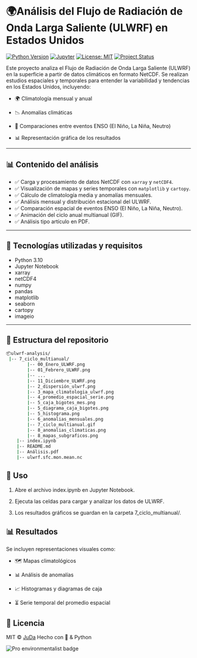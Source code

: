 # 🌍Análisis del Flujo de Radiación de Onda Larga Saliente (ULWRF) en Estados Unidos

[![Python Version](https://img.shields.io/badge/python-3.10-blue.svg)](https://www.python.org/)
[![Jupyter](https://img.shields.io/badge/Jupyter-Notebook-orange.svg)](https://jupyter.org/)
[![License: MIT](https://img.shields.io/badge/License-MIT-yellow.svg)](https://opensource.org/licenses/MIT)
[![Project Status](https://img.shields.io/badge/estado-en%20desarrollo-orange)]()

Este proyecto analiza el Flujo de Radiación de Onda Larga Saliente (ULWRF) en la superficie a partir de datos climáticos en formato NetCDF. Se realizan estudios espaciales y temporales para entender la variabilidad y tendencias en los Estados Unidos, incluyendo:

- 🌍 Climatología mensual y anual

- 📉 Anomalías climáticas

- 🔄 Comparaciones entre eventos ENSO (El Niño, La Niña, Neutro)

- 📊 Representación gráfica de los resultados


---

## 📊 Contenido del análisis

- ✅ Carga y procesamiento de datos NetCDF con `xarray` y `netCDF4`.
- ✅ Visualización de mapas y series temporales con `matplotlib` y `cartopy`.
- ✅ Cálculo de climatología media y anomalías mensuales.
- ✅ Análisis mensual y distribución estacional del ULWRF.
- ✅ Comparación espacial de eventos ENSO (El Niño, La Niña, Neutro).
- ✅ Animación del ciclo anual multianual (GIF).
- ✅ Análisis tipo artículo en PDF.

---

## 🧰 Tecnologías utilizadas y requisitos

- Python 3.10
- Jupyter Notebook
- xarray
- netCDF4
- numpy
- pandas
- matplotlib
- seaborn
- cartopy
- imageio

---

## 📁 Estructura del repositorio

```bash
📦ulwrf-analysis/
 |-- 7_ciclo_multianual/
        |-- 00_Enero_ULWRF.png
        |-- 01_Febrero_ULWRF.png
        |-- ...
        |-- 11_Diciembre_ULWRF.png
        |-- 2_dispersión_ulwrf.png
        |-- 3_mapa_climatologia_ulwrf.png
        |-- 4_promedio_espacial_serie.png
        |-- 5_caja_bigotes_mes.png
        |-- 5_diagrama_caja_bigotes.png
        |-- 5_histograma.png
        |-- 6_anomalias_mensuales.png
        |-- 7_ciclo_multianual.gif
        |-- 8_anomalias_climaticas.png
        |-- 8_mapas_subgraficos.png
    |-- index.ipynb
    |-- README.md
    |-- Análisis.pdf
    |-- ulwrf.sfc.mon.mean.nc
```

## 🚀 Uso
1. Abre el archivo index.ipynb en Jupyter Notebook.

2. Ejecuta las celdas para cargar y analizar los datos de ULWRF.

3. Los resultados gráficos se guardan en la carpeta 7_ciclo_multianual/.

## 📊 Resultados

Se incluyen representaciones visuales como:

- 🗺️ Mapas climatológicos

- 📊 Análisis de anomalías

- 📈 Histogramas y diagramas de caja

- ⏳ Serie temporal del promedio espacial

## 📜 Licencia
MIT © [JuDa](https://github.com/Juda-Tech-Green)
Hecho con 💚 & Python

![Pro environmentalist badge](https://img.shields.io/badge/dev-environmentalist-green)

